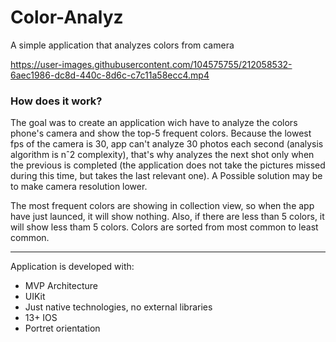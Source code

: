 # Color-Analyz
A simple application that analyzes colors from camera



https://user-images.githubusercontent.com/104575755/212058532-6aec1986-dc8d-440c-8d6c-c7c11a58ecc4.mp4


### How does it work? 
The goal was to create an application wich have to analyze the colors phone's camera and show the top-5 frequent colors.
Because the lowest fps of the camera is 30, app can't analyze 30 photos each second (analysis algorithm is nˆ2 complexity), that's why analyzes the next shot only when the previous is completed (the application does not take the pictures missed during this time, but takes the last relevant one).
A Possible solution may be to make camera resolution lower.

The most frequent colors are showing in collection view, so when the app have just launced, it will show nothing. Also, if there are less than 5 colors, it will show less tham 5 colors. Colors are sorted from most common to least common.

***
Application is developed with:

* MVP Architecture
* UIKit
* Just native technologies, no external libraries
* 13+ IOS 
* Portret orientation
